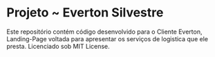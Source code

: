 # Projeto ~ Everton Silvestre
Este repositório contém código desenvolvido para o Cliente Everton, Landing-Page voltada para apresentar os serviços de logistica que ele presta.
Licenciado sob MIT License.
